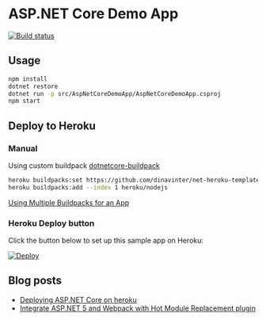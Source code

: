 # ASP.NET Core Demo App

[![Build status](https://ci.appveyor.com/api/projects/status/p3iet9wrmg8jxlmx?svg=true)](https://ci.appveyor.com/project/dinavinter/net-heroku-template)

## Usage

```bash
npm install
dotnet restore
dotnet run -p src/AspNetCoreDemoApp/AspNetCoreDemoApp.csproj
npm start
```

## Deploy to Heroku

### Manual

Using custom buildpack [dotnetcore-buildpack](https://github.com/jincod/dotnetcore-buildpack)

```bash
heroku buildpacks:set https://github.com/dinavinter/net-heroku-template
heroku buildpacks:add --index 1 heroku/nodejs
```

[Using Multiple Buildpacks for an App](https://devcenter.heroku.com/articles/using-multiple-buildpacks-for-an-app)

### Heroku Deploy button

Click the button below to set up this sample app on Heroku:

[![Deploy](https://www.herokucdn.com/deploy/button.svg)](https://heroku.com/deploy?template=https://github.com/dinavinter/net-heroku-template)

## Blog posts

- [Deploying ASP.NET Core on heroku](https://jincod.tumblr.com/post/152290263970/deploying-aspnet-core-on-heroku)
- [Integrate ASP.NET 5 and Webpack with Hot Module Replacement plugin](http://jincod.tumblr.com/post/135043543538/integrate-aspnet-5-and-webpack-with-hot-module)
